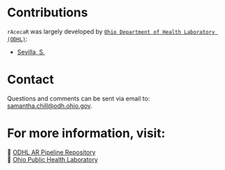 # Contributions

`rAcecaR` was largely developed by [`Ohio Department of Health Laboratory (ODHL)`](https://odh.ohio.gov/about-us/offices-bureaus-and-departments/bphl/welcome-to?contentIDR=9ce211e2-7949-447b-bf0e-2abfd5da7892&useDefaultText=1&useDefaultDesc=0):
 
- [Sevilla, S.](https://github.com/slsevilla)

# Contact
Questions and comments can be sent via email to: [samantha.chill@odh.ohio.gov](mailto:samantha.chill@odh.ohio.gov).

# For more information, visit:  
🔗 [ODHL AR Pipeline Repository](https://github.com/ODHL/ODHL_rAcecaR)  
🔗 [Ohio Public Health Laboratory](https://odh.ohio.gov/about-us/offices-bureaus-and-departments/bphl/welcome-to?contentIDR=9ce211e2-7949-447b-bf0e-2abfd5da7892&useDefaultText=1&useDefaultDesc=0)
